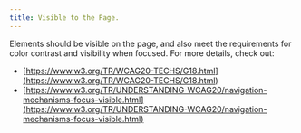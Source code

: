 ```yaml
---
title: Visible to the Page.
---
```


Elements should be visible on the page, and also meet the requirements for color contrast and visibility when focused. For more details, check out:
- [https://www.w3.org/TR/WCAG20-TECHS/G18.html](https://www.w3.org/TR/WCAG20-TECHS/G18.html)
- [https://www.w3.org/TR/UNDERSTANDING-WCAG20/navigation-mechanisms-focus-visible.html](https://www.w3.org/TR/UNDERSTANDING-WCAG20/navigation-mechanisms-focus-visible.html)
